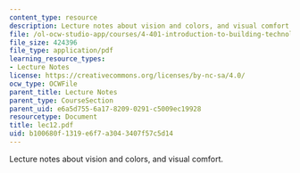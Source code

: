 ```yaml
---
content_type: resource
description: Lecture notes about vision and colors, and visual comfort.
file: /ol-ocw-studio-app/courses/4-401-introduction-to-building-technology-spring-2006/b100680f1319e6f7a3043407f57c5d14_lec12.pdf
file_size: 424396
file_type: application/pdf
learning_resource_types:
- Lecture Notes
license: https://creativecommons.org/licenses/by-nc-sa/4.0/
ocw_type: OCWFile
parent_title: Lecture Notes
parent_type: CourseSection
parent_uid: e6a5d755-6a17-8209-0291-c5009ec19928
resourcetype: Document
title: lec12.pdf
uid: b100680f-1319-e6f7-a304-3407f57c5d14
---
```

Lecture notes about vision and colors, and visual comfort.